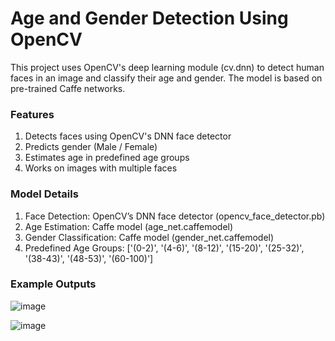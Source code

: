 # Age and Gender Detection Using OpenCV
This project uses OpenCV's deep learning module (cv.dnn) to detect human faces in an image and classify their age and gender. The model is based on pre-trained Caffe networks.

### Features
1. Detects faces using OpenCV's DNN face detector
2. Predicts gender (Male / Female)
3. Estimates age in predefined age groups
4. Works on images with multiple faces

### Model Details
1. Face Detection: OpenCV’s DNN face detector (opencv_face_detector.pb)
2. Age Estimation: Caffe model (age_net.caffemodel)
3. Gender Classification: Caffe model (gender_net.caffemodel)
4. Predefined Age Groups: ['(0-2)', '(4-6)', '(8-12)', '(15-20)', '(25-32)', '(38-43)', '(48-53)', '(60-100)']

### Example Outputs

![image](https://github.com/user-attachments/assets/0f4e05b0-11cf-423f-8ed1-f106a272168c)

![image](https://github.com/user-attachments/assets/e87abe16-9dbc-4fdb-bbce-02590bfb1b62)


